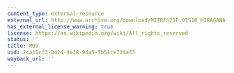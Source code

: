 ```yaml
---
content_type: external-resource
external_url: http://www.archive.org/download/MITRES21F.01S10_HIRAGANA_EXERCISES/4a8.mov
has_external_license_warning: true
license: https://en.wikipedia.org/wiki/All_rights_reserved
status: ''
title: MOV
uid: 2ca15cf3-0424-4e38-9da5-5b51ce714a33
wayback_url: ''
---
```

